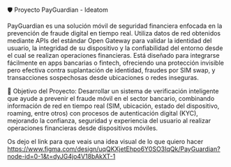 🛡️ Proyecto PayGuardian - Ideatom

PayGuardian es una solución móvil de seguridad financiera enfocada en la prevención de fraude digital en tiempo real. Utiliza datos de red obtenidos mediante APIs del estándar Open Gateway para validar la identidad del usuario, la integridad de su dispositivo y la confiabilidad del entorno desde el cual se realizan operaciones financieras. Está diseñado para integrarse fácilmente en apps bancarias o fintech, ofreciendo una protección invisible pero efectiva contra suplantación de identidad, fraudes por SIM swap, y transacciones sospechosas desde ubicaciones o redes inseguras.


🎯 Objetivo del Proyecto:
Desarrollar un sistema de verificación inteligente que ayude a prevenir el fraude móvil en el sector bancario, combinando información de red en tiempo real (SIM, ubicación, estado del dispositivo, roaming, entre otros) con procesos de autenticación digital (KYC), mejorando la confianza, seguridad y experiencia del usuario al realizar operaciones financieras desde dispositivos móviles.

Os dejo el link para que veais una idea visual de lo que quiero hacer https://www.figma.com/design/uqQKXjetEhpo6Y0SO3IqQk/PayGuardian?node-id=0-1&t=dyJG4jo4V18bAkXT-1
